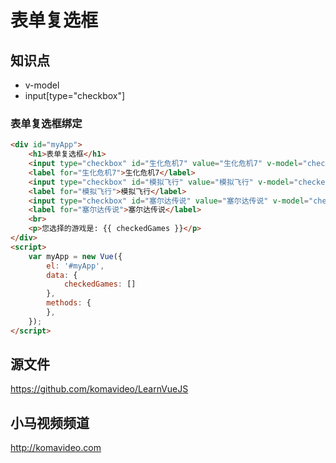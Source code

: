 表单复选框
==========

## 知识点

* v-model
* input[type="checkbox"]

### 表单复选框绑定

~~~html
<div id="myApp">
    <h1>表单复选框</h1>
    <input type="checkbox" id="生化危机7" value="生化危机7" v-model="checkedGames">
    <label for="生化危机7">生化危机7</label>
    <input type="checkbox" id="模拟飞行" value="模拟飞行" v-model="checkedGames">
    <label for="模拟飞行">模拟飞行</label>
    <input type="checkbox" id="塞尔达传说" value="塞尔达传说" v-model="checkedGames">
    <label for="塞尔达传说">塞尔达传说</label>
    <br>
    <p>您选择的游戏是: {{ checkedGames }}</p>
</div>
<script>
    var myApp = new Vue({
        el: '#myApp', 
        data: {
            checkedGames: []
        },
        methods: {
        },
    });
</script>
~~~

## 源文件

https://github.com/komavideo/LearnVueJS

## 小马视频频道

http://komavideo.com
